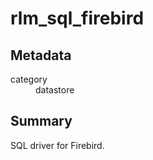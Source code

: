 # rlm_sql_firebird
## Metadata
<dl>
  <dt>category</dt><dd>datastore</dd>
</dl>

## Summary
SQL driver for Firebird.
